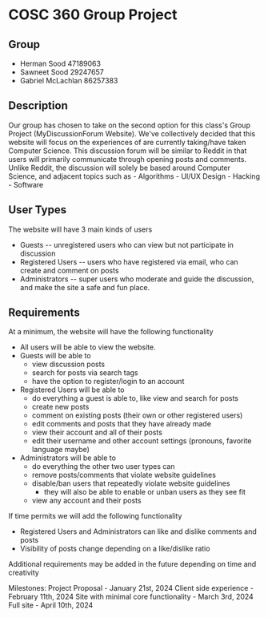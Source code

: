 # COSC 360 Group Project
## Group
- Herman Sood 47189063
- Sawneet Sood 29247657
- Gabriel McLachlan 86257383

## Description
Our group has chosen to take on the second option for this class's Group Project (MyDiscussionForum Website).
We've collectively decided that this website will focus on the experiences of are currently taking/have taken Computer Science.
This discussion forum will be similar to Reddit in that users will primarily communicate through opening posts and comments.
Unlike Reddit, the discussion will solely be based around Computer Science, and adjacent topics such as
    - Algorithms
    - UI/UX Design
    - Hacking
    - Software

## User Types
The website will have 3 main kinds of users
- Guests -- unregistered users who can view but not participate in discussion
- Registered Users -- users who have registered via email, who can create and comment on posts
- Administrators -- super users who moderate and guide the discussion, and make the site a safe and fun place.

## Requirements
At a minimum, the website will have the following functionality
- All users will be able to view the website.
- Guests will be able to
    - view discussion posts
    - search for posts via search tags
    - have the option to register/login to an account
- Registered Users will be able to
    - do everything a guest is able to, like view and search for posts
    - create new posts
    - comment on existing posts (their own or other registered users)
    - edit comments and posts that they have already made
    - view their account and all of their posts
    - edit their username and other account settings (pronouns, favorite language maybe)
- Administrators will be able to
    - do everything the other two user types can
    - remove posts/comments that violate website guidelines
    - disable/ban users that repeatedly violate website guidelines
        - they will also be able to enable or unban users as they see fit
    - view any account and their posts

If time permits we will add the following functionality
- Registered Users and Administrators  can like and dislike comments and posts
- Visibility of posts change depending on a like/dislike ratio

Additional requirements may be added in the future depending on time and creativity

Milestones: 
Project Proposal - January 21st, 2024
Client side experience - February 11th, 2024
Site with minimal core functionality - March 3rd, 2024
Full site - April 10th, 2024
